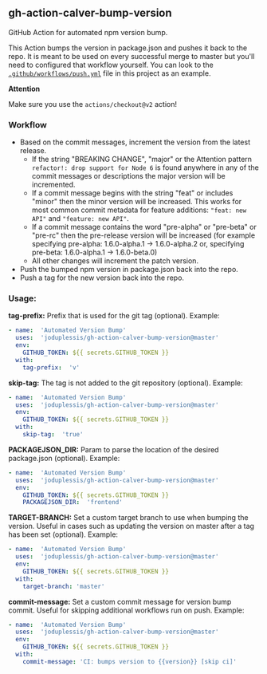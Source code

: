 ## gh-action-calver-bump-version

GitHub Action for automated npm version bump.

This Action bumps the version in package.json and pushes it back to the repo.
It is meant to be used on every successful merge to master but
you'll need to configured that workflow yourself. You can look to the
[`.github/workflows/push.yml`](./.github/workflows/push.yml) file in this project as an example.

**Attention**

Make sure you use the `actions/checkout@v2` action!

### Workflow

* Based on the commit messages, increment the version from the latest release.
  * If the string "BREAKING CHANGE", "major" or the Attention pattern `refactor!: drop support for Node 6` is found anywhere in any of the commit messages or descriptions the major
    version will be incremented.
  * If a commit message begins with the string "feat" or includes "minor" then the minor version will be increased. This works
    for most common commit metadata for feature additions: `"feat: new API"` and `"feature: new API"`.
  * If a commit message contains the word "pre-alpha" or "pre-beta" or "pre-rc" then the pre-release version will be increased (for example specifying pre-alpha: 1.6.0-alpha.1 -> 1.6.0-alpha.2 or, specifying pre-beta: 1.6.0-alpha.1 -> 1.6.0-beta.0)
  * All other changes will increment the patch version.
* Push the bumped npm version in package.json back into the repo.
* Push a tag for the new version back into the repo.

### Usage:
**tag-prefix:** Prefix that is used for the git tag  (optional). Example:
```yaml
- name:  'Automated Version Bump'
  uses:  'joduplessis/gh-action-calver-bump-version@master'
  env:
    GITHUB_TOKEN: ${{ secrets.GITHUB_TOKEN }}
  with:
    tag-prefix:  'v'
```

**skip-tag:** The tag is not added to the git repository  (optional). Example:
```yaml
- name:  'Automated Version Bump'
  uses:  'joduplessis/gh-action-calver-bump-version@master'
  env:
    GITHUB_TOKEN: ${{ secrets.GITHUB_TOKEN }}
  with:
    skip-tag:  'true'
```

**PACKAGEJSON_DIR:** Param to parse the location of the desired package.json (optional). Example:
```yaml
- name:  'Automated Version Bump'
  uses:  'joduplessis/gh-action-calver-bump-version@master'
  env:
    GITHUB_TOKEN: ${{ secrets.GITHUB_TOKEN }}
    PACKAGEJSON_DIR:  'frontend'
```

**TARGET-BRANCH:** Set a custom target branch to use when bumping the version. Useful in cases such as updating the version on master after a tag has been set (optional). Example:
```yaml
- name:  'Automated Version Bump'
  uses:  'joduplessis/gh-action-calver-bump-version@master'
  env:
    GITHUB_TOKEN: ${{ secrets.GITHUB_TOKEN }}
  with:
    target-branch: 'master'
```

**commit-message:** Set a custom commit message for version bump commit. Useful for skipping additional workflows run on push. Example:
```yaml
- name:  'Automated Version Bump'
  uses:  'joduplessis/gh-action-calver-bump-version@master'
  env:
    GITHUB_TOKEN: ${{ secrets.GITHUB_TOKEN }}
  with:
    commit-message: 'CI: bumps version to {{version}} [skip ci]'
```
